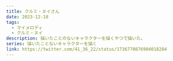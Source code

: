 ```yaml
---
title: クルミ・ヌイさん
date: 2023-12-18
tags:
  - マイメロディ
  - クルミ・ヌイ
description: 描いたことのないキャラクターを描くやつで描いた。
series: 描いたことないキャラクターを描く
link: https://twitter.com/41_36_22/status/1736770876904018284
---
```

